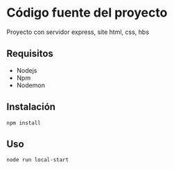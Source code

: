 # Código fuente del proyecto
Proyecto con servidor express, site html, css, hbs

## Requisitos

* Nodejs
* Npm
* Nodemon 

## Instalación 

```
npm install
```
## Uso

```
node run local-start
```